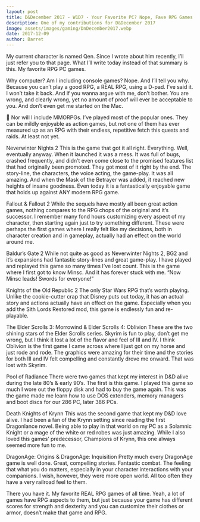 ```yaml
---
layout: post
title: D&December 2017 - W1D7 - Your Favorite PC? Nope, Fave RPG Games
description: One of my contributions for D&December 2017
image: assets/images/gaming/DnDecember2017.webp
date: 2017-12-09
author: Barret
---
```



My current character is named Qen. Since I wrote about him recently, I’ll just refer you to that page. What I’ll write today instead of that summary is this. My favorite RPG PC games.

Why computer? Am I including console games? Nope. And I’ll tell you why. Because you can’t play a good RPG, a REAL RPG, using a D-pad. I’ve said it. I won’t take it back. And if you wanna argue with me, don’t bother. You are wrong, and clearly wrong, yet no amount of proof will ever be acceptable to you. And don’t even get me started on the Mac.

🙂
Nor will I include MMORPGs. I’ve played most of the popular ones. They can be mildly enjoyable as action games, but not one of them has ever measured up as an RPG with their endless, repetitive fetch this quests and raids. At least not yet.

Neverwinter Nights 2
This is the game that got it all right. Everything. Well, eventually anyway. When it launched it was a mess. It was full of bugs, crashed frequently, and didn’t even come close to the promised features list that had originally been promoted. They got most of it right by the end. The story-line, the characters, the voice acting, the game-play. It was all amazing. And when the Mask of the Betrayer was added, it reached new heights of insane goodness. Even today it is a fantastically enjoyable game that holds up against ANY modern RPG game.

Fallout & Fallout 2
While the sequels have mostly all been great action games, nothing compares to the RPG chops of the original and it’s successor. I remember many fond hours customizing every aspect of my character, then starting again just to try something different. These were perhaps the first games where I really felt like my decisions, both in character creation and in gameplay, actually had an effect on the world around me.

Baldur’s Gate 2
While not quite as good as Neverwinter Nights 2, BG2 and it’s expansions had fantastic story-lines and great game-play. I have played and replayed this game so many times I’ve lost count. This is the game where I first got to know Minsc. And it has forever stuck with me. “Now Minsc leads! Swords for everyone!”

Knights of the Old Republic 2
The only Star Wars RPG that’s worth playing. Unlike the cookie-cutter crap that Disney puts out today, it has an actual story and actions actually have an effect on the game. Especially when you add the Sith Lords Restored mod, this game is endlessly fun and re-playable.

The Elder Scrolls 3: Morrowind & Elder Scrolls 4: Oblivion
These are the two shining stars of the Elder Scrolls series. Skyrim is fun to play, don’t get me wrong, but I think it lost a lot of the flavor and feel of III and IV. I think Oblivion is the first game I came across where I just got on my horse and just rode and rode. The graphics were amazing for their time and the stories for both III and IV felt compelling and constantly drove me onward. That was lost with Skyrim.

Pool of Radiance
There were two games that kept my interest in D&D alive during the late 80’s & early 90’s. The first is this game. I played this game so much I wore out the floppy disk and had to buy the game again. This was the game made me learn how to use DOS extenders, memory managers and boot discs for our 286 PC, later 386 PCs.

Death Knights of Krynn
This was the second game that kept my D&D love alive. I had been a fan of the Krynn setting since reading the first Dragonlance novel. Being able to play in that world on my PC as a Solamnic Knight or a mage of the white or red robes was just amazing. While I also loved this games’ predecessor, Champions of Krynn, this one always seemed more fun to me.

DragonAge: Origins & DragonAge: Inquisition
Pretty much every DragonAge game is well done. Great, compelling stories. Fantastic combat. The feeling that what you do matters, especially in your character interactions with your companions. I wish, however, they were more open world. All too often they have a very railroad feel to them.

There you have it. My favorite REAL RPG games of all time. Yeah, a lot of games have RPG aspects to them, but just because your game has different scores for strength and dexterity and you can customize their clothes or armor, doesn’t make that game and RPG.